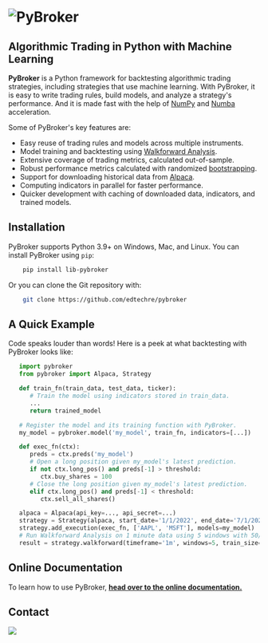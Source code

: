 <h1>
    <img src="https://github.com/edtechre/pybroker/blob/master/docs/_static/pybroker-logo.png?raw=true" alt="PyBroker">
</h1>

## Algorithmic Trading in Python with Machine Learning

**PyBroker** is a Python framework for backtesting algorithmic trading strategies,
including strategies that use machine learning. With PyBroker, it is easy to
write trading rules, build models, and analyze a strategy's performance. And it
is made fast with the help of [NumPy](https://numpy.org/) and
[Numba](https://numba.pydata.org/) acceleration.

Some of PyBroker's key features are:

- Easy reuse of trading rules and models across multiple instruments.
- Model training and backtesting using [Walkforward Analysis](https://www.youtube.com/watch?v=WBZ_Vv-iMv4).
- Extensive coverage of trading metrics, calculated out-of-sample.
- Robust performance metrics calculated with randomized [bootstrapping](https://en.wikipedia.org/wiki/Bootstrapping_(statistics)).
- Support for downloading historical data from [Alpaca](https://alpaca.markets/).
- Computing indicators in parallel for faster performance.
- Quicker development with caching of downloaded data, indicators, and trained models.

## Installation

PyBroker supports Python 3.9+ on Windows, Mac, and Linux. You can install
PyBroker using ``pip``:

```bash
    pip install lib-pybroker
```

Or you can clone the Git repository with:

```bash
    git clone https://github.com/edtechre/pybroker
```

## A Quick Example

Code speaks louder than words! Here is a peek at what backtesting with PyBroker
looks like:

```python
   import pybroker
   from pybroker import Alpaca, Strategy

   def train_fn(train_data, test_data, ticker):
      # Train the model using indicators stored in train_data.
      ...
      return trained_model

   # Register the model and its training function with PyBroker.
   my_model = pybroker.model('my_model', train_fn, indicators=[...])

   def exec_fn(ctx):
      preds = ctx.preds('my_model')
      # Open a long position given my_model's latest prediction.
      if not ctx.long_pos() and preds[-1] > threshold:
         ctx.buy_shares = 100
      # Close the long position given my_model's latest prediction.
      elif ctx.long_pos() and preds[-1] < threshold:
         ctx.sell_all_shares()

   alpaca = Alpaca(api_key=..., api_secret=...)
   strategy = Strategy(alpaca, start_date='1/1/2022', end_date='7/1/2022')
   strategy.add_execution(exec_fn, ['AAPL', 'MSFT'], models=my_model)
   # Run Walkforward Analysis on 1 minute data using 5 windows with 50/50 train/test data.
   result = strategy.walkforward(timeframe='1m', windows=5, train_size=0.5)
```

## Online Documentation

To learn how to use PyBroker, [**head over to the online documentation.**](http://www.pybroker.com)

## Contact

<img src="https://github.com/edtechre/pybroker/blob/master/docs/_static/email-image.png?raw=true">
